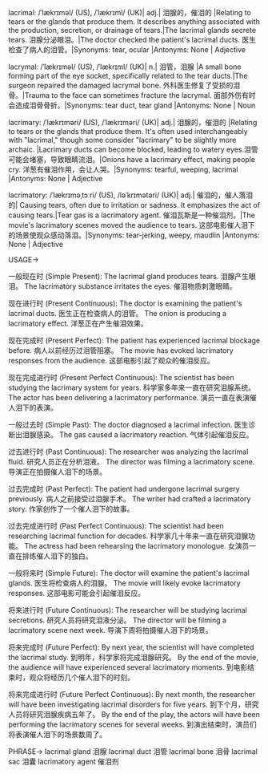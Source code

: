 lacrimal: /ˈlækrɪməl/ (US), /ˈlækrɪml/ (UK)| adj.| 泪腺的，催泪的 |Relating to tears or the glands that produce them.  It describes anything associated with the production, secretion, or drainage of tears.|The lacrimal glands secrete tears. 泪腺分泌眼泪。|The doctor checked the patient's lacrimal ducts. 医生检查了病人的泪管。|Synonyms: tear, ocular |Antonyms: None | Adjective

lacrymal: /ˈlækrɪməl/ (US), /ˈlækrɪml/ (UK)| n.| 泪管，泪腺 |A small bone forming part of the eye socket, specifically related to the tear ducts.|The surgeon repaired the damaged lacrymal bone. 外科医生修复了受损的泪骨。|Trauma to the face can sometimes fracture the lacrymal. 面部外伤有时会造成泪骨骨折。|Synonyms: tear duct, tear gland |Antonyms: None | Noun


lacrimary: /ˈlækrɪməri/ (US), /ˈlækrɪməri/ (UK)| adj.| 泪腺的，催泪的 |Relating to tears or the glands that produce them.  It's often used interchangeably with "lacrimal," though some consider "lacrimary" to be slightly more archaic. |Lacrimary ducts can become blocked, leading to watery eyes.泪管可能会堵塞，导致眼睛流泪。|Onions have a lacrimary effect, making people cry. 洋葱有催泪作用，会让人哭。|Synonyms: tearful, weeping, lacrimal |Antonyms: None | Adjective

lacrimatory: /ˈlækrɪməˌtɔːri/ (US), /ləˈkrɪmətəri/ (UK)| adj.|  催泪的，催人落泪的| Causing tears, often due to irritation or sadness. It emphasizes the act of causing tears.|Tear gas is a lacrimatory agent. 催泪瓦斯是一种催泪剂。|The movie's lacrimatory scenes moved the audience to tears. 这部电影催人泪下的场景使观众感动落泪。|Synonyms: tear-jerking, weepy, maudlin |Antonyms: None | Adjective

USAGE->

一般现在时 (Simple Present):
The lacrimal gland produces tears. 泪腺产生眼泪。
The lacrimatory substance irritates the eyes. 催泪物质刺激眼睛。

现在进行时 (Present Continuous):
The doctor is examining the patient's lacrimal ducts. 医生正在检查病人的泪管。
The onion is producing a lacrimatory effect. 洋葱正在产生催泪效果。

现在完成时 (Present Perfect):
The patient has experienced lacrimal blockage before. 病人以前经历过泪管阻塞。
The movie has evoked lacrimatory responses from the audience. 这部电影引起了观众的催泪反应。

现在完成进行时 (Present Perfect Continuous):
The scientist has been studying the lacrimary system for years. 科学家多年来一直在研究泪腺系统。
The actor has been delivering a lacrimatory performance. 演员一直在表演催人泪下的表演。

一般过去时 (Simple Past):
The doctor diagnosed a lacrimal infection. 医生诊断出泪腺感染。
The gas caused a lacrimatory reaction. 气体引起催泪反应。

过去进行时 (Past Continuous):
The researcher was analyzing the lacrimal fluid. 研究人员正在分析泪液。
The director was filming a lacrimatory scene. 导演正在拍摄催人泪下的场景。

过去完成时 (Past Perfect):
The patient had undergone lacrimal surgery previously. 病人之前接受过泪腺手术。
The writer had crafted a lacrimatory story. 作家创作了一个催人泪下的故事。

过去完成进行时 (Past Perfect Continuous):
The scientist had been researching lacrimal function for decades.  科学家几十年来一直在研究泪腺功能。
The actress had been rehearsing the lacrimatory monologue. 女演员一直在排练催人泪下的独白。

一般将来时 (Simple Future):
The doctor will examine the patient's lacrimal glands. 医生将检查病人的泪腺。
The movie will likely evoke lacrimatory responses. 这部电影可能会引起催泪反应。

将来进行时 (Future Continuous):
The researcher will be studying lacrimal secretions. 研究人员将研究泪液分泌。
The director will be filming a lacrimatory scene next week. 导演下周将拍摄催人泪下的场景。

将来完成时 (Future Perfect):
By next year, the scientist will have completed the lacrimal study. 到明年，科学家将完成泪腺研究。
By the end of the movie, the audience will have experienced several lacrimatory moments. 到电影结束时，观众将经历几个催人泪下的时刻。

将来完成进行时 (Future Perfect Continuous):
By next month, the researcher will have been investigating lacrimal disorders for five years. 到下个月，研究人员将研究泪腺疾病五年了。
By the end of the play, the actors will have been performing the lacrimatory scenes for several weeks. 到演出结束时，演员们将表演催人泪下的场景数周了。


PHRASE->
lacrimal gland 泪腺
lacrimal duct 泪管
lacrimal bone 泪骨
lacrimal sac 泪囊
lacrimatory agent 催泪剂

